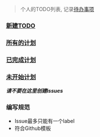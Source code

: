 > 个人的TODO列表, 记录[待办事项](http://www.axetroy.xyz/#/todo)

### [新建TODO](https://github.com/axetroy/todo/issues/new)
### [所有的计划](https://github.com/axetroy/todo/issues/created_by/axetroy)
### [已完成计划](https://github.com/axetroy/todo/issues?q=is%3Aissue+is%3Aclosed+author%3Aaxetroy+label%3A%E5%B7%B2%E5%AE%8C%E6%88%90)
### [未开始计划](https://github.com/axetroy/todo/issues?q=is%3Aopen+is%3Aissue+author%3Aaxetroy+label%3A%E6%9C%AA%E5%BC%80%E5%A7%8B)

***请不要在这里创建issues***


### 编写规范

- Issue最多只能有一个label
- 符合Github模板
